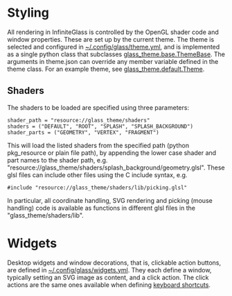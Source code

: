 # Styling

All rendering in InfiniteGlass is controlled by the OpenGL shader code
and window properties. These are set up by the current theme. The
theme is selected and configured in
[~/.config/glass/theme.yml](../glass-config-init/glass_config_init/theme.yml),
and is implemented as a single python class that subclasses
[glass_theme.base.ThemeBase](../glass-theme/glass_theme/base.py). The
arguments in theme.json can override any member variable defined in
the theme class. For an example theme, see
[glass_theme.default.Theme](../glass-theme/glass_theme/default.py).

## Shaders

The shaders to be loaded are specified using three parameters:

    shader_path = "resource://glass_theme/shaders"
    shaders = ("DEFAULT", "ROOT", "SPLASH", "SPLASH_BACKGROUND")
    shader_parts = ("GEOMETRY", "VERTEX", "FRAGMENT")

This will load the listed shaders from the specified path (python
pkg_resource or plain file path), by appending the lower case shader
and part names to the shader path, e.g.
"resource://glass_theme/shaders/splash_background/geometry.glsl".
These glsl files can include other files using the C include syntax,
e.g.

    #include "resource://glass_theme/shaders/lib/picking.glsl"

In particular, all coordinate handling, SVG rendering and picking
(mouse handling) code is available as functions in different glsl
files in the "glass_theme/shaders/lib".

# Widgets
Desktop widgets and window decorations, that is, clickable action buttons, are defined in [~/.config/glass/widgets.yml](../glass-config-init/glass_config_init/widgets.yml). They each define a window, typically setting an SVG image as content, and a click action.
The click actions are the same ones available when defining [keyboard shortcuts](KEYMAP.md).
